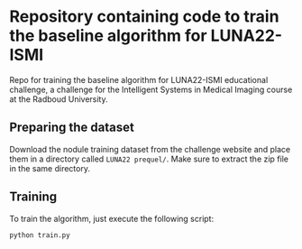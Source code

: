 # Repository containing code to train the baseline algorithm for LUNA22-ISMI
Repo for training the baseline algorithm for LUNA22-ISMI educational challenge, a challenge for the Intelligent Systems in Medical Imaging course at the Radboud University.


## Preparing the dataset
Download the nodule training dataset from the challenge website and place them in a directory called `LUNA22 prequel/`. Make sure to extract the zip file in the same directory. 

## Training
To train the algorithm, just execute the following script:
```bash
python train.py
```
